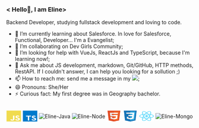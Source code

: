 ### < Hello👋, I am Eline>

Backend Developer, studying fullstack development and loving to code.

- 🌱 I’m currently learning about Salesforce. In love for Salesforce, Functional, Developer... I'm a Evangelist;
- 👯 I’m collaborating on Dev Girls Community;
- 🤔 I’m looking for help with VueJs, ReactJs and TypeScript, because I'm learning now!;
- 💬 Ask me about JS development, markdown, Git/GitHub, HTTP methods, RestAPI. If I couldn't answer, I can help you looking for a sollution ;)
- 📫 How to reach me: send me a message in my <a href="https://www.linkedin.com/in/eline-silva-de-paula-pimentel/" target="_blank"><img src="https://img.shields.io/badge/-LinkedIn-%230077B5?style=for-the-badge&logo=linkedin&logoColor=white" target="_blank"></a>;
- 😄 Pronouns: She/Her
- ⚡ Curious fact: My first degree was in Geography bachelor.


<div style="display: inline_block"><br>
  <img align="center" alt="Eline-Js" height="30" width="40" src="https://raw.githubusercontent.com/devicons/devicon/master/icons/javascript/javascript-plain.svg">
  <img align="center" alt="Eline-Ts" height="30" width="40" src="https://raw.githubusercontent.com/devicons/devicon/master/icons/typescript/typescript-plain.svg">
  <img align="center" alt="Eline-Java" height="30 width="40" src="https://cdn-icons-png.flaticon.com/512/226/226777.png">
  <img align="center" alt="Eline-Node" height="30" width="40" src="https://cdn.freebiesupply.com/logos/large/2x/nodejs-icon-logo-png-transparent.png">
  <img align="center" alt="Eline-HTML" height="30" width="40" src="https://raw.githubusercontent.com/devicons/devicon/master/icons/html5/html5-original.svg">
  <img align="center" alt="Eline-CSS" height="30" width="40" src="https://raw.githubusercontent.com/devicons/devicon/master/icons/css3/css3-original.svg">  
  <img align="center" alt="Eline-React" height="30" width="40" src="https://raw.githubusercontent.com/devicons/devicon/master/icons/react/react-original.svg">
  <img align="center" alt="Eline-Mongo" height="30" width="40" src="https://vectorified.com/images/mongodb-icon-9.png">
  
</div>
